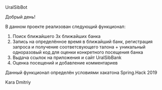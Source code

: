 UralSibBot 

Добрый день!

В данном проекте реализован следующий функционал:
1. Поиск ближайшего 3х ближайших банка
2. Запись на определённое время в ближайший банк, регистрация запроса
    и получение соответсвующего талона + уникальный одноразовый код
    для оценки конкретного посещения банка
3. Выдача ссылок на приложения и сайт UralSibBank
4. Оценка посещений и добавление комментариев

Данный функционал определён условиями хакатона Spring.Hack 2019

Kara Dmitriy